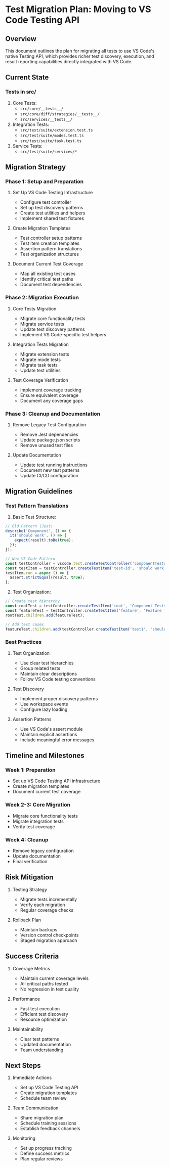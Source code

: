 # Test Migration Plan: Moving to VS Code Testing API

## Overview

This document outlines the plan for migrating all tests to use VS Code's native Testing API, which provides richer test discovery, execution, and result reporting capabilities directly integrated with VS Code.

## Current State

### Tests in src/
1. Core Tests:
   - `src/core/__tests__/`
   - `src/core/diff/strategies/__tests__/`
   - `src/services/__tests__/`
2. Integration Tests:
   - `src/test/suite/extension.test.ts`
   - `src/test/suite/modes.test.ts`
   - `src/test/suite/task.test.ts`
3. Service Tests:
   - `src/test/suite/services/*`

## Migration Strategy

### Phase 1: Setup and Preparation

1. Set Up VS Code Testing Infrastructure
   - Configure test controller
   - Set up test discovery patterns
   - Create test utilities and helpers
   - Implement shared test fixtures

2. Create Migration Templates
   - Test controller setup patterns
   - Test item creation templates
   - Assertion pattern translations
   - Test organization structures

3. Document Current Test Coverage
   - Map all existing test cases
   - Identify critical test paths
   - Document test dependencies

### Phase 2: Migration Execution

1. Core Tests Migration
   - Migrate core functionality tests
   - Migrate service tests
   - Update test discovery patterns
   - Implement VS Code-specific test helpers

2. Integration Tests Migration
   - Migrate extension tests
   - Migrate mode tests
   - Migrate task tests
   - Update test utilities

3. Test Coverage Verification
   - Implement coverage tracking
   - Ensure equivalent coverage
   - Document any coverage gaps

### Phase 3: Cleanup and Documentation

1. Remove Legacy Test Configuration
   - Remove Jest dependencies
   - Update package.json scripts
   - Remove unused test files

2. Update Documentation
   - Update test running instructions
   - Document new test patterns
   - Update CI/CD configuration

## Migration Guidelines

### Test Pattern Translations

1. Basic Test Structure:
```typescript
// Old Pattern (Jest)
describe('Component', () => {
  it('should work', () => {
    expect(result).toBe(true);
  });
});

// New VS Code Pattern
const testController = vscode.test.createTestController('componentTests', 'Component Tests');
const testItem = testController.createTestItem('test-id', 'should work', uri);
testItem.run = async () => {
  assert.strictEqual(result, true);
};
```

2. Test Organization:
```typescript
// Create test hierarchy
const rootTest = testController.createTestItem('root', 'Component Tests', uri);
const featureTest = testController.createTestItem('feature', 'Feature Tests', uri);
rootTest.children.add(featureTest);

// Add test cases
featureTest.children.add(testController.createTestItem('test1', 'should work', uri));
```

### Best Practices

1. Test Organization
   - Use clear test hierarchies
   - Group related tests
   - Maintain clear descriptions
   - Follow VS Code testing conventions

2. Test Discovery
   - Implement proper discovery patterns
   - Use workspace events
   - Configure lazy loading

3. Assertion Patterns
   - Use VS Code's assert module
   - Maintain explicit assertions
   - Include meaningful error messages

## Timeline and Milestones

### Week 1: Preparation
- Set up VS Code Testing API infrastructure
- Create migration templates
- Document current test coverage

### Week 2-3: Core Migration
- Migrate core functionality tests
- Migrate integration tests
- Verify test coverage

### Week 4: Cleanup
- Remove legacy configuration
- Update documentation
- Final verification

## Risk Mitigation

1. Testing Strategy
   - Migrate tests incrementally
   - Verify each migration
   - Regular coverage checks

2. Rollback Plan
   - Maintain backups
   - Version control checkpoints
   - Staged migration approach

## Success Criteria

1. Coverage Metrics
   - Maintain current coverage levels
   - All critical paths tested
   - No regression in test quality

2. Performance
   - Fast test execution
   - Efficient test discovery
   - Resource optimization

3. Maintainability
   - Clear test patterns
   - Updated documentation
   - Team understanding

## Next Steps

1. Immediate Actions
   - Set up VS Code Testing API
   - Create migration templates
   - Schedule team review

2. Team Communication
   - Share migration plan
   - Schedule training sessions
   - Establish feedback channels

3. Monitoring
   - Set up progress tracking
   - Define success metrics
   - Plan regular reviews